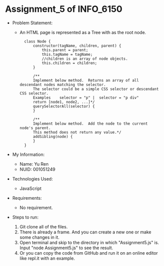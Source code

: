 # Assignment_5 of INFO_6150

- Problem Statement:
	* An HTML page is represented as a Tree with <HTML> as the root node.

			class Node {
				constructor(tagName, children, parent) {
					this.parent = parent;
					this.tagName = tagName;
					//children is an array of node objects.
					this.children = children;
				}

				/**
				Implement below method.  Returns an array of all descendant nodes matching the selector.
				The selector could be a simple CSS selector or descendant CSS selector.
				Examples    selector = "p" |  selector = "p div"
				return [node1, node2, ...]*/
				querySelectorAll(selector) {
				}
				
				/**
				Implement below method.  Add the node to the current node's parent. 
				This method does not return any value.*/
		  		addSibling(node) {
				}
			}

- My Information:
  * Name: Yu Ren
  * NUID: 001051249

- Technologies Used:
  * JavaScript

- Requirements:
  * No requirement.

- Steps to run:
	1. Git clone all of the files.
	2. There is already a frame. And you can create a new one or make some changes in it.
	3. Open terminal and skip to the directory in which "Assignment5.js" is. Input "node Assignment5.js" to see the result.
	4. Or you can copy the code from GitHub and run it on an online editor like repl.it with an example.
